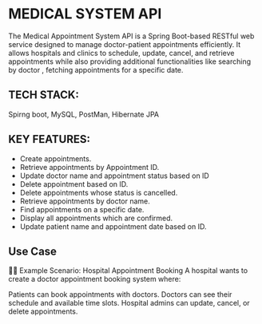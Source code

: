 # MEDICAL SYSTEM API
The Medical Appointment System API is a Spring Boot-based RESTful web service designed to manage doctor-patient appointments efficiently. It allows hospitals and clinics to schedule, update, cancel, and retrieve appointments while also providing additional functionalities like searching by doctor , fetching appointments for a specific date.

## TECH STACK:
Spirng boot, MySQL, PostMan, Hibernate JPA

## KEY FEATURES:
* Create appointments.  
* Retrieve appointments by Appointment ID. 
* Update doctor name and appointment status based on ID 
* Delete appointment based on ID. 
* Delete appointments whose status is cancelled. 
* Retrieve appointments by doctor name. 
* Find appointments on a specific date. 
* Display all appointments which are confirmed. 
* Update patient name and appointment date based on ID.

 ## Use Case
👨‍⚕️ Example Scenario: Hospital Appointment Booking
A hospital wants to create a doctor appointment booking system where:

Patients can book appointments with doctors.
Doctors can see their schedule and available time slots.
Hospital admins can update, cancel, or delete appointments.

